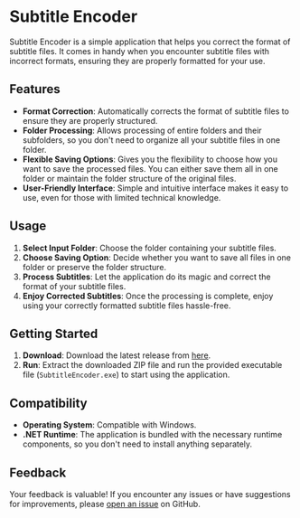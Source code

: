 # Subtitle Encoder

Subtitle Encoder is a simple application that helps you correct the format of subtitle files. It comes in handy when you encounter subtitle files with incorrect formats, ensuring they are properly formatted for your use.

## Features

- **Format Correction**: Automatically corrects the format of subtitle files to ensure they are properly structured.
- **Folder Processing**: Allows processing of entire folders and their subfolders, so you don't need to organize all your subtitle files in one folder.
- **Flexible Saving Options**: Gives you the flexibility to choose how you want to save the processed files. You can either save them all in one folder or maintain the folder structure of the original files.
- **User-Friendly Interface**: Simple and intuitive interface makes it easy to use, even for those with limited technical knowledge.

## Usage

1. **Select Input Folder**: Choose the folder containing your subtitle files.
2. **Choose Saving Option**: Decide whether you want to save all files in one folder or preserve the folder structure.
3. **Process Subtitles**: Let the application do its magic and correct the format of your subtitle files.
4. **Enjoy Corrected Subtitles**: Once the processing is complete, enjoy using your correctly formatted subtitle files hassle-free.

## Getting Started

1. **Download**: Download the latest release from [here](https://github.com/ZamaniShahin/SubtitleEncoder/releases/tag/v1.0.0).
2. **Run**: Extract the downloaded ZIP file and run the provided executable file (`SubtitleEncoder.exe`) to start using the application.

## Compatibility

- **Operating System**: Compatible with Windows.
- **.NET Runtime**: The application is bundled with the necessary runtime components, so you don't need to install anything separately.

## Feedback

Your feedback is valuable! If you encounter any issues or have suggestions for improvements, please [open an issue](https://github.com/your-username/subtitle-encoder/issues) on GitHub.
